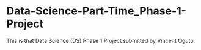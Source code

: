 # Data-Science-Part-Time_Phase-1-Project
This is that Data Science (DS) Phase 1 Project submitted by Vincent Ogutu.
